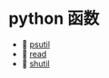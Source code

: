 # python 函数

* 📄 [psutil](siyuan://blocks/20231110105237-3km1448)
* 📄 [read](siyuan://blocks/20240329204115-mah8t77)
* 📄 [shutil](siyuan://blocks/20231110105237-bjyxcqr)

　　‍
